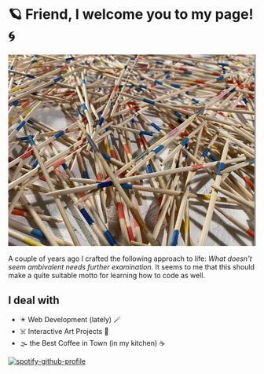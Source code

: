 # :ringed_planet: Friend, I welcome you to my page! :cyclone:

![Image from performance "Schweigen Schweigen Schweigen](./images/mikado_small.png)

A couple of years ago I crafted the following approach to life: _What doesn't seem ambivalent needs further examination._ It seems to me that this should make a quite suitable motto for learning how to code as well.

## I deal with

- :eight_pointed_black_star: Web Development (lately) :magic_wand:
- :skull_and_crossbones: Interactive Art Projects :slot_machine:
- :fog: the Best Coffee in Town (in my kitchen) :coffee:

[![spotify-github-profile](https://spotify-github-profile.vercel.app/api/view?uid=torbenjost&cover_image=true&theme=default&show_offline=false&background_color=121212&interchange=false)](https://github.com/kittinan/spotify-github-profile)
